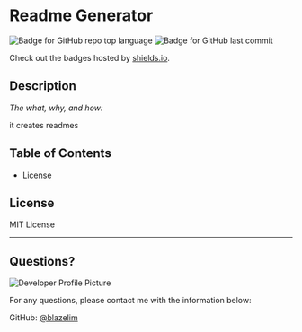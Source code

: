 # Readme Generator

  ![Badge for GitHub repo top language](https://img.shields.io/github/languages/top/blazelim/readme-generator?style=flat&logo=appveyor) ![Badge for GitHub last commit](https://img.shields.io/github/last-commit/blazelim/readme-generator?style=flat&logo=appveyor)
  
  Check out the badges hosted by [shields.io](https://shields.io/).
  
  
  ## Description 
  
  *The what, why, and how:* 
  
  it creates readmes

  ## Table of Contents
  * [License](#license)
  
  ## License
  
  MIT License
  
  ---
  
  ## Questions?
  
  ![Developer Profile Picture](https://avatars.githubusercontent.com/u/78234270?v=4) 
  
  For any questions, please contact me with the information below:
 
  GitHub: [@blazelim](https://api.github.com/users/blazelim)
  
